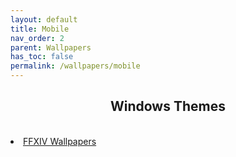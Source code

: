 ```yaml
---
layout: default
title: Mobile
nav_order: 2
parent: Wallpapers
has_toc: false
permalink: /wallpapers/mobile
---
```


<div class="card">
  <div class="container">
    <h2 class="text-delta" style="text-align:center">Windows Themes</h2>
  </div>
</div>
<br />
<div class="card">
  <div class="container">
    <lu>
      <li class="text-delta"><a href="/mobile/final-fantasy-xiv">FFXIV Wallpapers</a></li>
    </lu>
  </div>
</div>